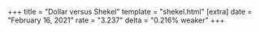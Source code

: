 +++
title = "Dollar versus Shekel"
template = "shekel.html"
[extra]
date = "February 16, 2021"
rate = "3.237"
delta = "0.216% weaker"
+++
